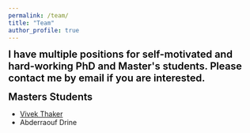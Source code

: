 ```yaml
---
permalink: /team/
title: "Team"
author_profile: true
---
```


<span style="color: #000000;text-align: center;font-size: 15pt;font-weight: 600;">I have multiple positions for self-motivated and hard-working PhD and Master's students. Please contact me by email if you are interested.</span> 




<span style="color: #000000;text-align: center;font-size: 15pt;font-weight: 600;">
Masters Students</span> 

* [Vivek Thaker](https://www.linkedin.com/in/vivek-thaker-771b3a1a3/) 
* Abderraouf Drine




